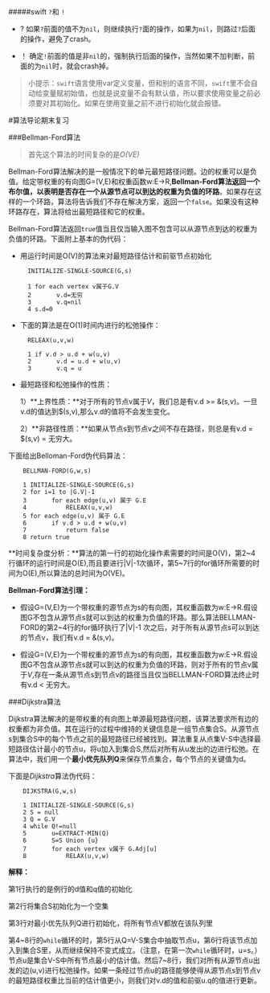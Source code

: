 #####swift `?`和 `!`

- ?  如果`?`前面的值不为`nil`，则继续执行`?`面的操作，如果为`nil`，则路过`?`后面的操作，避免了crash。


- ！ 确定`!`前面的值是非`nil`的，强制执行后面的操作，当然如果不加判断，前面的为`nil`时，就会crash掉。

>小提示：`swift`语言使用var定义变量，但和别的语言不同，`swift`里不会自动给变量赋初始值，也就是说变量不会有默认值，所以要求使用变量之前必须要对其初始化。如果在使用变量之前不进行初始化就会报错。

#算法导论期末复习

###Bellman-Ford算法

>首先这个算法的时间复杂的是*O(VE)*

Bellman-Ford算法解决的是一般情况下的单元最短路径问题。边的权重可以是负值。给定带权重的有向图G=(V,E)和权重函数w:E->R,**Bellman-Ford算法返回一个布尔值，以表明是否存在一个从源节点可以到达的权重为负值的环路**。如果存在这样的一个环路，算法将告诉我们不存在解决方案，返回一个`false`。如果没有这种环路存在，算法将给出最短路径和它的权重。

Bellman-Ford算法返回`true`值当且仅当输入图不包含可以从源节点到达的权重为负值的环路。下面附上基本的伪代码：

- 用运行时间是O(V)的算法来对最短路径估计和前驱节点初始化

	
		INITIALIZE-SINGLE-SOURCE(G,s)
		
		1 for each vertex v属于G.V
		2 		v.d=无穷
		3		v.q=nil
		4 s.d=0
		
- 下面的算法是在O(1)时间内进行的松弛操作：


		RELEAX(u,v,w)
		
		1 if v.d > u.d + w(u,v)
		2		v.d = u.d + w(u,v)
		3 		v.q = u
		
		
- 最短路径和松弛操作的性质：


	1）**上界性质：**对于所有的节点v属于*V*，我们总是有v.d >= &(s,v)。一旦v.d的值达到$(s,v),那么v.d的值将不会发生变化。
	
	2）**非路径性质：**如果从节点s到节点v之间不存在路径，则总是有v.d = $(s,v) = 无穷大。
	
	
下面给出Belloman-Ford伪代码算法：

		BELLMAN-FORD(G,w,s)
		
		1 INITIALIZE-SINGLE-SOURCE(G,s)
		2 for i=1 to |G.V|-1
		3		for each edge(u,v) 属于 G.E
		4 			RELEAX(u,v,w)
		5 for each edge(u,v) 属于 G.E
		6 		if v.d > u.d + w(u,v)
		7			return false
		8 return true
		
**时间复杂度分析：**算法的第一行的初始化操作素需要的时间是O(V)，第2~4行循环的运行时间是O(E),而且要进行|V|-1次循环，第5~7行的for循环所需要的时间为O(E),所以算法的总时间为O(VE)。

**Bellman-Ford算法引理：**

- 假设G=(V,E)为一个带权重的源节点为s的有向图，其权重函数为w:E->R.假设图G不包含从源节点s就可以到达的权重为负值的环路。那么算法BELLMAN-FORD的第2~4行的for循环执行了|V|-1
次之后，对于所有从源节点s可以到达的节点v，我们有v.d = &(s,v)。


- 假设G=(V,E)为一个带权重的源节点为s的有向图，其权重函数为w:E->R.假设图G不包含从源节点s就可以到达的权重为负值的环路，则对于所有的节点v属于*V*,存在一条从源节点s到节点v的路径当且仅当BELLMAN-FORD算法终止时有v.d < 无穷大。



###Dijkstra算法

Dijkstra算法解决的是带权重的有向图上单源最短路径问题，该算法要求所有边的权重都为非负值。其在运行的过程中维持的关键信息是一组节点集合S。从源节点s到集合S中的每个节点之前的最短路径已经被找到。算法重复从点集V-S中选择最短路径估计最小的节点u，将u加入到集合S,然后对所有从u发出的边进行松弛。在算法中，我们用一个**最小优先队列Q**来保存节点集合，每个节点的关键值为d。

下面是*Dijkstra*算法伪代码：


		DIJKSTRA(G,w,s)
		
		1 INITIALIZE-SINGLE-SOURCE(G,s)
		2 S = null
		3 Q = G.V
		4 while Q!=null
		5		u=EXTRACT-MIN(Q)
		6		S=S Union {u}
		7		for each vertex v属于 G.Adj[u]
		8			RELAX(u,v,w)


**解释：**

第1行执行的是例行的d值和q值的初始化

第2行将集合S初始化为一个空集

第3行对最小优先队列Q进行初始化，将所有节点V都放在该队列里

第4~8行的`while`循环的时，第5行从Q=V-S集合中抽取节点u，第6行将该节点加入到集合S里，从而继续保持不变式成立。（注意，在第一次`while`循环时，u=s。）节点u是集合V-S中所有节点最小的估计值。然后7~8行，我们对所有从源节点u出发的边(u,v)进行松弛操作。如果一条经过节点u的路径能够使得从源节点s到节点v的最短路径权重比当前的估计值更小，则我们对v.d的值和前驱u.q的值进行更新。

		
